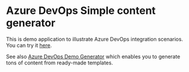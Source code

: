# Azure DevOps Simple content generator

This is demo application to illustrate Azure DevOps
integration scenarios. You can try it
[here](https://jannemattila.github.io/azure-devops-simple-content-generator/).

See also [Azure DevOps Demo Generator](https://azuredevopsdemogenerator.azurewebsites.net/)
which enables you to generate tons of content from ready-made templates.
